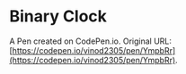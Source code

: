# Binary Clock

A Pen created on CodePen.io. Original URL: [https://codepen.io/vinod2305/pen/YmpbRr](https://codepen.io/vinod2305/pen/YmpbRr).


